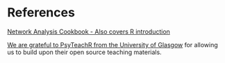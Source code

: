 
# References

[Network Analysis Cookbook - Also covers R introduction](http://sachaepskamp.com/files/Cookbook.html)

[We are grateful to PsyTeachR from the University of Glasgow](https://psyteachr.github.io/) for allowing us to build upon their open source teaching materials.
